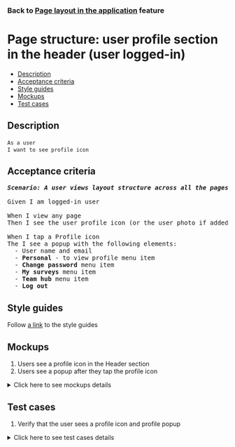 ### Back to [Page layout in the application](../../) feature

# Page structure: user profile section in the header (user logged-in)

- [Description](#description)
- [Acceptance criteria](#acceptance-criteria)
- [Style guides](#style-guides)
- [Mockups](#mockups)
- [Test cases](#test-cases)

## Description

    As a user
    I want to see profile icon

## Acceptance criteria

<pre>
<b><i>Scenario: A user views layout structure across all the pages</i></b>

Given I am logged-in user

When I view any page
Then I see the user profile icon (or the user photo if added) in the Header section

When I tap a Profile icon
The I see a popup with the following elements:
  - User name and email
  - <b>Personal</b> - to view profile menu item
  - <b>Change password</b> menu item
  - <b>My surveys</b> menu item
  - <b>Team hub</b> menu item
  - <b>Log out</b>
</pre>

## Style guides

Follow [a link](https://www.figma.com/proto/0zkkf5WC77OSpvyD6YXpFE/Style-guides?page-id=0%3A1&node-id=19%3A5368&viewport=266%2C48%2C0.54&scaling=min-zoom&starting-point-node-id=19%3A5368) to the style guides

## Mockups

1. Users see a profile icon in the Header section
2. Users see a popup after they tap the profile icon

<details>
  <summary>Click here to see mockups details</summary>

**1. Users see a profile icon in the Header section:**

![Users see a profile icon in the Header section](/sports_hub_portal/mobile_application_features/project_layout/images/profile_icon_home_page.png)

**2. Users see a popup after they tap the profile icon:**

![Users see a popup after they tap the profile icon](/sports_hub_portal/mobile_application_features/project_layout/images/profile_popup_home_page.png)

</details>

## Test cases

1. Verify that the user sees a profile icon and profile popup

<details>
  <summary>Click here to see test cases details</summary>

### **#1. Verify that the user sees a profile icon and profile popup**

|Preconditions|Steps|Expected result
------|-------|----------
|- Go to the Sports Hub Home page|1) Go to any page</br>2) Observe the header section</br>3) Tap the profile icon|2) The profile icon is present in the header section on the right</br>3) The profile popup appears with the following elements:</br>- User name and email</br>- Personal - to view profile menu item</br>- Change password menu item</br>- My surveys menu item</br>- Team hub menu item</br>- Log out|

</details>
